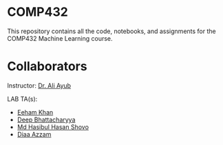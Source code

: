 # COMP432
This repository contains all the code, notebooks, and assignments for the COMP432 Machine Learning course.

# Collaborators
Instructor:
[Dr. Ali Ayub](mailto:ali.ayub@concordia.ca)

LAB TA(s):
* [Eeham Khan](mailto:eeham.khan@concordia.ca)
* [Deep Bhattacharyya](mailto:deep.bhattacharyya@mail.concordia.ca)
* [Md Hasibul Hasan Shovo](mailto:mdhasibulhasan.shovo@mail.concordia.ca)
* [Diaa Azzam](mailto:diaa.azzam@mail.concordia.ca)

